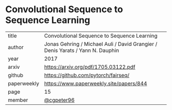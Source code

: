 # Convolutional Sequence to Sequence Learning  

|  |  |
| :--- | :--- |
| title | Convolutional Sequence to Sequence Learning |
| author | Jonas Gehring / Michael Auli / David Grangier / Denis Yarats / Yann N. Dauphin|
| year | 2017 |
| arxiv | https://arxiv.org/pdf/1705.03122.pdf|
| github |   https://github.com/pytorch/fairseq/|
| paperweekly |https://www.paperweekly.site/papers/844 |
| page | 15 |
| member | [@cgpeter96](https://github.com/cgpeter96) |
